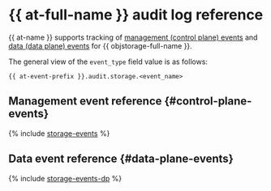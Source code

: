# {{ at-full-name }} audit log reference

{{ at-name }} supports tracking of [management (control plane) events](../audit-trails/concepts/format.md) and [data (data plane) events](../audit-trails/concepts/format-data-plane.md) for {{ objstorage-full-name }}.

The general view of the `event_type` field value is as follows:

```text
{{ at-event-prefix }}.audit.storage.<event_name>
```

## Management event reference {#control-plane-events}

{% include [storage-events](../_includes/audit-trails/events/storage-events.md) %}

## Data event reference {#data-plane-events}

{% include [storage-events-dp](../_includes/audit-trails/events/storage-events-dp.md) %}
